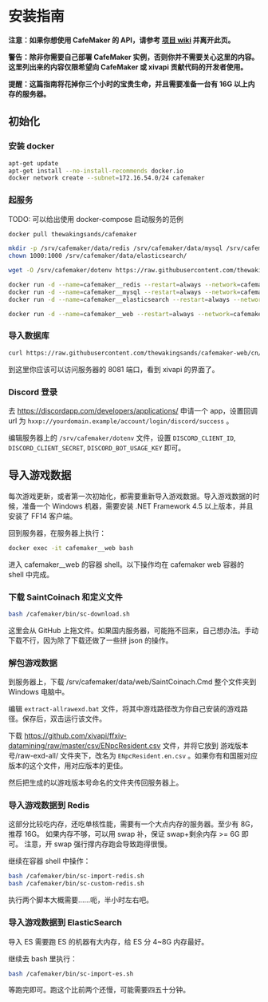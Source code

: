 # 安装指南

**注意：如果你想使用 CafeMaker 的 API，请参考 [项目 wiki](https://github.com/thewakingsands/cafemaker/wiki) 并离开此页。**

**警告：除非你需要自己部署 CafeMaker 实例，否则你并不需要关心这里的内容。这里列出来的内容仅限希望向 CafeMaker 或 xivapi 贡献代码的开发者使用。**

**提醒：这篇指南将花掉你三个小时的宝贵生命，并且需要准备一台有 16G 以上内存的服务器。**

## 初始化

### 安装 docker

```bash
apt-get update
apt-get install --no-install-recommends docker.io
docker network create --subnet=172.16.54.0/24 cafemaker 
```

### 起服务

TODO: 可以给出使用 docker-compose 启动服务的范例

```bash
docker pull thewakingsands/cafemaker

mkdir -p /srv/cafemaker/data/redis /srv/cafemaker/data/mysql /srv/cafemaker/data/elasticsearch /srv/cafemaker/data/web
chown 1000:1000 /srv/cafemaker/data/elasticsearch/

wget -O /srv/cafemaker/dotenv https://raw.githubusercontent.com/thewakingsands/cafemaker-web/cn/.env.dist

docker run -d --name=cafemaker__redis --restart=always --network=cafemaker -v /srv/cafemaker/data/redis:/data redis
docker run -d --name=cafemaker__mysql --restart=always --network=cafemaker -v /srv/cafemaker/data/mysql:/var/lib/mysql -e MYSQL_ROOT_PASSWORD=root mysql:5.7
docker run -d --name=cafemaker__elasticsearch --restart=always --network=cafemaker -e "discovery.type=single-node" -e "ES_JAVA_OPTS=-Xms4G -Xmx4G" -v /srv/cafemaker/data/elasticsearch:/usr/share/elasticsearch/data elasticsearch:6.8.1

docker run -d --name=cafemaker__web --restart=always --network=cafemaker -p 8081:80 -v /srv/cafemaker/data/web:/vagrant/data -v /srv/cafemaker/dotenv:/vagrant/.env thewakingsands/cafemaker
```

### 导入数据库

```bash
curl https://raw.githubusercontent.com/thewakingsands/cafemaker-web/cn/vm/Database.sql | docker exec -i cafemaker__mysql mysql -uroot -proot
```

到这里你应该可以访问服务器的 8081 端口，看到 xivapi 的界面了。

### Discord 登录

去 https://discordapp.com/developers/applications/ 申请一个 app，设置回调 url 为 `hxxp://yourdomain.example/account/login/discord/success` 。

编辑服务器上的 `/srv/cafemaker/dotenv` 文件，设置 `DISCORD_CLIENT_ID`, `DISCORD_CLIENT_SECRET`, `DISCORD_BOT_USAGE_KEY` 即可。

## 导入游戏数据

每次游戏更新，或者第一次初始化，都需要重新导入游戏数据。导入游戏数据的时候，准备一个 Windows 机器，需要安装 .NET Framework 4.5 以上版本，并且安装了 FF14 客户端。

回到服务器，在服务器上执行：

```bash
docker exec -it cafemaker__web bash
```

进入 cafemaker__web 的容器 shell。以下操作均在 cafemaker web 容器的 shell 中完成。

### 下载 SaintCoinach 和定义文件

```bash
bash /cafemaker/bin/sc-download.sh
```

这里会从 GitHub 上拖文件。如果国内服务器，可能拖不回来，自己想办法。手动下载不行，因为除了下载还做了一些拼 json 的操作。

### 解包游戏数据

到服务器上，下载 /srv/cafemaker/data/web/SaintCoinach.Cmd 整个文件夹到 Windows 电脑中。

编辑 `extract-allrawexd.bat` 文件，将其中游戏路径改为你自己安装的游戏路径。保存后，双击运行该文件。

下载 https://github.com/xivapi/ffxiv-datamining/raw/master/csv/ENpcResident.csv 文件，并将它放到 游戏版本号/raw-exd-all/ 文件夹下，改名为 `ENpcResident.en.csv` 。如果你有和国服对应版本的这个文件，用对应版本的更佳。

然后把生成的以游戏版本号命名的文件夹传回服务器上。

### 导入游戏数据到 Redis

这部分比较吃内存，还吃单核性能，需要有一个大点内存的服务器。至少有 8G，推荐 16G。
如果内存不够，可以用 swap 补，保证 swap+剩余内存 >= 6G 即可。
注意，开 swap 强行撑内存跑会导致跑得很慢。

继续在容器 shell 中操作：

```bash
bash /cafemaker/bin/sc-import-redis.sh
bash /cafemaker/bin/sc-custom-redis.sh
```

执行两个脚本大概需要……呃，半小时左右吧。

### 导入游戏数据到 ElasticSearch

导入 ES 需要跑 ES 的机器有大内存，给 ES 分 4~8G 内存最好。

继续去 bash 里执行：

```bash
bash /cafemaker/bin/sc-import-es.sh
```

等跑完即可。跑这个比前两个还慢，可能需要四五十分钟。
